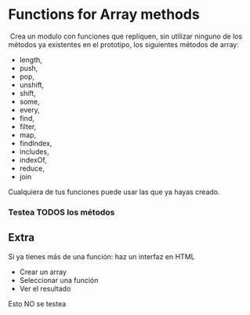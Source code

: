 # Functions for Array methods

​
Crea un modulo con funciones que repliquen, sin utilizar ninguno de los métodos ya existentes en el prototipo, los siguientes métodos de array:

- length,
- push,
- pop,
- unshift,
- shift,
- some,
- every,
- find,
- filter,
- map,
- findIndex,
- includes,
- indexOf,
- reduce,
- join

Cualquiera de tus funciones puede usar las que ya hayas creado.
​

### Testea TODOS los métodos

## Extra

Si ya tienes más de una función: haz un interfaz en HTML

- Crear un array
- Seleccionar una función
- Ver el resultado

Esto NO se testea
